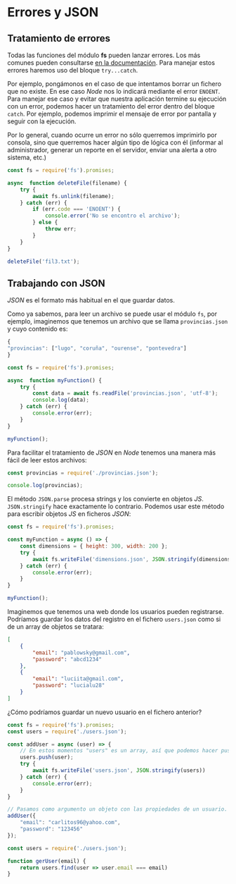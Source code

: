 # Errores y JSON

## Tratamiento de errores

Todas las funciones del módulo **fs** pueden lanzar errores. Los más comunes pueden consultarse [en la documentación](https://nodejs.org/api/errors.html#errors_common_system_errors). Para manejar estos errores haremos uso del bloque `try...catch`.

Por ejemplo, pongámonos en el caso de que intentamos borrar un fichero que no existe. En ese caso *Node* nos lo indicará mediante el error `ENOENT`. Para manejar ese caso y evitar que nuestra aplicación termine su ejecución con un error, podemos hacer un tratamiento del error dentro del bloque `catch`. Por ejemplo, podemos imprimir el mensaje de error por pantalla y seguir con la ejecución.

Por lo general, cuando ocurre un error no sólo querremos imprimirlo por consola, sino que querremos hacer algún tipo de lógica con él (informar al administrador, generar un reporte en el servidor, enviar una alerta a otro sistema, etc.)

```javascript
const fs = require('fs').promises;

async  function deleteFile(filename) {
    try {
        await fs.unlink(filename);
    } catch (err) {
        if (err.code === 'ENOENT') {
            console.error('No se encontro el archivo');
        } else {
            throw err;
        }
    }
}

deleteFile('fil3.txt');
```

## Trabajando con JSON

*JSON* es el formato más habitual en el que guardar datos.

Como ya sabemos, para leer un archivo se puede usar el módulo `fs`, por ejemplo, imaginemos que tenemos un archivo que se llama `provincias.json` y cuyo contenido es:

```javascript
{
"provincias": ["lugo", "coruña", "ourense", "pontevedra"]
}
```

```javascript
const fs = require('fs').promises;

async  function myFunction() {
    try {
        const data = await fs.readFile('provincias.json', 'utf-8');
        console.log(data);
    } catch (err) {
        console.error(err);
    }
}

myFunction();
```

Para facilitar el tratamiento de *JSON* en *Node* tenemos una manera más fácil de leer estos archivos:

```javascript
const provincias = require('./provincias.json');

console.log(provincias);
```

El método `JSON.parse` procesa strings y los convierte en objetos *JS*. `JSON.stringify` hace exactamente lo contrario. Podemos usar este método para escribir objetos *JS* en ficheros *JSON*:

```javascript
const fs = require('fs').promises;

const myFunction = async () => {
    const dimensions = { height: 300, width: 200 };
    try {
        await fs.writeFile('dimensions.json', JSON.stringify(dimensions))
    } catch (err) {
        console.error(err);
    }
}

myFunction();
```

Imaginemos que tenemos una web donde los usuarios pueden registrarse. Podríamos guardar los datos del registro en el fichero `users.json` como si de un array de objetos se tratara:
```json
[
	{
		"email": "pablowsky@gmail.com",
		"password": "abcd1234"
	},
	{
	    "email": "luciita@gmail.com",
	    "password": "lucialu28"
	}
]
```

¿Cómo podríamos guardar un nuevo usuario en el fichero anterior?

```javascript
const fs = require('fs').promises;
const users = require('./users.json');

const addUser = async (user) => {
	// En estos momentos "users" es un array, así que podemos hacer push.
    users.push(user);
    try {
        await fs.writeFile('users.json', JSON.stringify(users))
    } catch (err) {
        console.error(err);
    }
}

// Pasamos como argumento un objeto con las propiedades de un usuario.
addUser({
    "email": "carlitos96@yahoo.com",
    "password": "123456"
});
```

```javascript
const users = require('./users.json');

function gerUser(email) {
    return users.find(user => user.email === email)
}
```